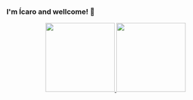### I'm Ícaro and wellcome! 👋

<div align="center">
    <a href="https://github.com/IcaroRP">
    <img height="160em" src="https://github-readme-stats.vercel.app/api?username=IcaroRP&show_icons=true&theme=dark&include_all_comits=true&count_private=true"/:>
    <img height="160em" src="https://github-readme-stats.vercel.app/api/top-langs/?username=IcaroRP&layout=compact&langs_count=7&theme=dark"/>
</div>
